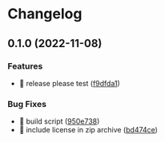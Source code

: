 # Changelog

## 0.1.0 (2022-11-08)


### Features

* 🎸 release please test ([f9dfda1](https://github.com/eiymba/ARCadia/commit/f9dfda1286d2d30c1c9657b3d98115224a10e733))


### Bug Fixes

* 🐛 build script ([950e738](https://github.com/eiymba/ARCadia/commit/950e73857c1447d1ecc73c0133c1af43b502b7ae))
* 🐛 include license in zip archive ([bd474ce](https://github.com/eiymba/ARCadia/commit/bd474ce60f077df6fe80dd82eebdc9ed32a406c5))
